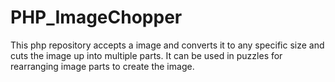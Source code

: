 # PHP_ImageChopper
This php repository accepts a image and converts it to any specific size and cuts the image up into multiple parts. It can be used in puzzles for rearranging image parts to create the image.
